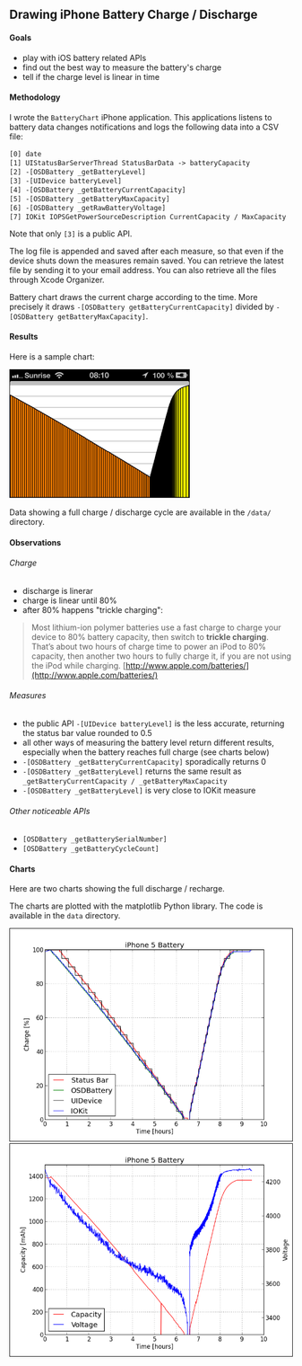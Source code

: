 ## Drawing iPhone Battery Charge / Discharge

#### Goals

- play with iOS battery related APIs
- find out the best way to measure the battery's charge
- tell if the charge level is linear in time

#### Methodology

I wrote the `BatteryChart` iPhone application. This applications listens to battery data changes notifications and logs the following  data into a CSV file:

    [0] date
    [1] UIStatusBarServerThread StatusBarData -> batteryCapacity
    [2] -[OSDBattery _getBatteryLevel]
    [3] -[UIDevice batteryLevel]
    [4] -[OSDBattery _getBatteryCurrentCapacity]
    [5] -[OSDBattery _getBatteryMaxCapacity]
    [6] -[OSDBattery _getRawBatteryVoltage]
    [7] IOKit IOPSGetPowerSourceDescription CurrentCapacity / MaxCapacity

Note that only `[3]` is a public API.

The log file is appended and saved after each measure, so that even if the device shuts down the measures remain saved. You can retrieve the latest file by sending it to your email address. You can also retrieve all the files through Xcode Organizer.

Battery chart draws the current charge according to the time. More precisely it draws `-[OSDBattery getBatteryCurrentCapacity]` divided by `-[OSDBattery getBatteryMaxCapacity]`.

#### Results

Here is a sample chart:

<img src="data/chart.png" width="320" height="227" border="1">

Data showing a full charge / discharge cycle are available in the `/data/` directory.

#### Observations

###### Charge

- discharge is linerar
- charge is linear until 80%
- after 80% happens "trickle charging":

> Most lithium-ion polymer batteries use a fast charge to charge your device to 80% battery capacity, then switch to **trickle charging**. That’s about two hours of charge time to power an iPod to 80% capacity, then another two hours to fully charge it, if you are not using the iPod while charging. [http://www.apple.com/batteries/](http://www.apple.com/batteries/)

###### Measures

- the public API `-[UIDevice batteryLevel]` is the less accurate, returning the status bar value rounded to 0.5
- all other ways of measuring the battery level return different results, especially when the battery reaches full charge (see charts below)
- `-[OSDBattery _getBatteryCurrentCapacity]` sporadically returns 0
- `-[OSDBattery _getBatteryLevel]` returns the same result as `_getBatteryCurrentCapacity / _getBatteryMaxCapacity`
- `-[OSDBattery _getBatteryLevel]` is very close to IOKit measure

###### Other noticeable APIs

- `[OSDBattery _getBatterySerialNumber]`
- `[OSDBattery _getBatteryCycleCount]`

#### Charts

Here are two charts showing the full discharge / recharge.

The charts are plotted with the matplotlib Python library. The code is available in the `data` directory.

<img src="data/battery_1.png" border="1">
<img src="data/battery_2.png" border="1">
